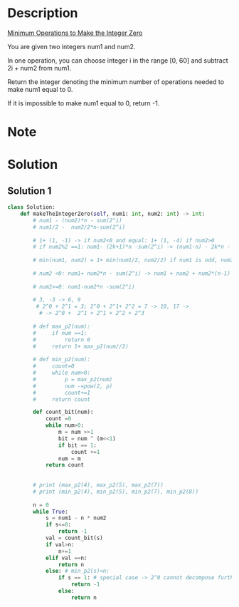 
# Description
[Minimum Operations to Make the Integer Zero](https://leetcode.com/problems/minimum-operations-to-make-the-integer-zero/)

You are given two integers num1 and num2.

In one operation, you can choose integer i in the range [0, 60] and subtract 2i + num2 from num1.

Return the integer denoting the minimum number of operations needed to make num1 equal to 0.

If it is impossible to make num1 equal to 0, return -1.

# Note



# Solution
## Solution 1
```python
class Solution:
    def makeTheIntegerZero(self, num1: int, num2: int) -> int:
        # num1 - (num2)*n - sum(2^i)
        # num1/2 -  num2/2*n-sum(2^i)
        
        # 1+ (1, -1) -> if num2<0 and equal: 1+ (1, -4) if num2>0
        # if num2%2 ==1: num1- (2k+1)*n -sum(2^i) -> (num1-n) - 2k*n - sum(2^i)
        
        # min(num1, num2) = 1+ min(num1/2, num2/2) if num1 is odd, num2 is 
        
        # num2 <0: num1+ num2*n - sum(2^i) -> num1 + num2 + num2*(n-1) - sum\
        
        # num2>=0: num1-num2*n -sum(2^i)
                            
        # 3, -3 -> 6, 9
         # 2^0 + 2^1 = 3; 2^0 + 2^1+ 2^2 = 7 -> 10, 17 -> 
          # -> 2^0 +  2^1 + 2^1 + 2^2 + 2^3
        
        # def max_p2(num):
        #     if num ==1: 
        #         return 0 
        #     return 1+ max_p2(num//2)
        
        # def min_p2(num):
        #     count=0
        #     while num>0:
        #         p = max_p2(num)
        #         num -=pow(2, p)
        #         count+=1
        #     return count

        def count_bit(num):
            count =0
            while num>0: 
                m = num >>1
                bit = num ^ (m<<1)
                if bit == 1: 
                    count +=1
                num = m
            return count
       
        
        # print (max_p2(4), max_p2(5), max_p2(7))
        # print (min_p2(4), min_p2(5), min_p2(7), min_p2(8))
        
        n = 0
        while True: 
            s = num1 - n * num2
            if s<=0: 
                return -1
            val = count_bit(s)
            if val>n: 
                n+=1
            elif val ==n:
                return n
            else: # min_p2(s)<n: 
                if s == 1: # special case -> 2^0 cannot decompose further
                    return -1
                else: 
                    return n 
```